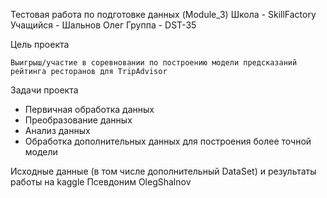 Тестовая работа по подготовке данных (Module_3) Школа - SkillFactory Учащийся - Шальнов Олег Группа - DST-35

Цель проекта

	Выигрыш/участие в соревновании по построению модели предсказаний рейтинга ресторанов для TripAdvisor

Задачи проекта

- Первичная обработка данных
- Преобразование данных 
- Анализ данных
- Обработка дополнительных данных для построения более точной модели 


Исходные данные (в том числе дополнительный DataSet) и результаты работы на kaggle 
Псевдоним OlegShalnov



